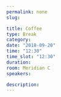 ```yaml
---
permalink: none
slug:

title: Coffee
type: Break
category:
date: "2018-09-20"
time: "12:30"
time_slot: "12:30"
duration:
room: Meridian C
speakers:

description:
---
```

